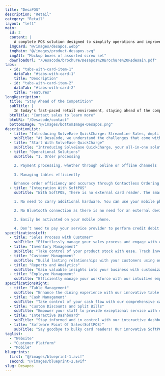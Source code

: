 ```yaml
---
title: "DesaPOS"
description: "Retail" 
category: "Retail" 
layout: "left"
main:
  id: 2
  content: |
    A complete POS solution designed to simplify operations and improve the customer experience. With real-time transaction tracking, reliable inventory management, and customizable reports, businesses can optimize efficiency and drive growth.
  imgCard: "@/images/desapos.webp"
  imgMain: "@/images/product-desapos.svg"
  imgAlt: "Mockup boxes of assorted screw set"
  downloadUrl: "/Desacode/brochure/Desapos%20Brochure%20Redesain.pdf"
tabs:
  - id: "tabs-with-card-item-1"
    dataTab: "#tabs-with-card-1"
    title: "Description"
  - id: "tabs-with-card-item-2"
    dataTab: "#tabs-with-card-2"
    title: "Features"
longDescription:
  title: "Stay Ahead of the Competition"
  subTitle: |
    In today's fast-paced retail environment, staying ahead of the competition is essential. Our POS system evolves with your business, offering scalability, flexibility, and advanced features to meet your unique needs. Embrace innovation and future-proof your business with our cutting-edge solution.
  btnTitle: "Contact sales to learn more"
  btnURL: "/Desacode/contact"
  bottomImage: "@/images/bottomImage-Desapos.png"
descriptionList:
  - title: "Introducing SolveEase QuickCharge: Streamline Sales, Amplify Success with Our POS Solutions."
    subTitle: "At DesaCode, we understand the challenges that come with managing a successful retail operation. That's why we've developed cutting-edge Point of Sale (POS) solutions designed to streamline your business processes, boost sales, and enhance customer satisfaction."
  - title: "Start With SolveEase QuickCharge"
    subTitle: "Introducing SolveEase QuickCharge, your all-in-one solution for all sizes of businesses. Utilize SolveEase QuickCharge to efficiently manage your brick-and-mortar business operations, while leveraging actionable insights derived from transaction data to drive sales growth and enhance scalability."
  - title: "Operational Solutions"
    subTitle: "1. Order processing

    2. Payment processing, whether through online or offline channels 
    
    3. Managing tables efficiently

    Enhance order efficiency and accuracy through Contactless Ordering via Mobile Wallet Payments."
  - title: "Integration With SoftPOS"
    subTitle: "With SoftPOS, There is no external card reader. The smartphone or tablet itself works as a POS terminal without an external card reader. There are many benefits of SoftPOS:

    1. No need to carry additional hardware. You can use your mobile phone. 

    2. No Bluetooth connection as there is no need for an external device to communicate. 

    3. Easily be activated on your mobile phone. 

    4. Don’t need to pay your service provider to perform credit debit transactions because SoftPOS don’t need an external device." 
specificationsLeft:
  - title: "Sales Process with Customer"
    subTitle: "Effortlessly manage your sales process and engage with customers like never before. From initial inquiry to final purchase, our system facilitates smooth interactions, driving sales and  customer satisfaction."
  - title: "Inventory Management"
    subTitle: "Take control of your product stock with ease. Track inventory levels in real-time and streamline purchasing from suppliers to ensure you always have what you need on hand."
  - title: "Customer Management"
    subTitle: "Build lasting relationships with your customers using our robust database management tools. Create personalized loyalty programs and keep track of valuable customer data to enhance engagement and drive repeat business."
  - title: "Reports and Analytics"
    subTitle: "Gain valuable insights into your business with customizable reports and powerful analytics tools. Identify trends, monitor performance, and make informed decisions to drive growth and profitability."
  - title: "Employee Management"
    subTitle: "Efficiently manage your workforce with our intuitive employee management features. From tracking data to managing schedules, our system simplifies every aspect of employee administration."
specificationsRight:
  - title: "Table Management"
    subTitle: "Enhance the dining experience with our innovative table management capabilities. Customers can conveniently scan QR codes to place orders and make payments via mobile wallet, streamlining operations and improving customer satisfaction."
  - title: "Cash Management"
    subTitle: "Take control of your cash flow with our comprehensive cash management tools. Easily open and close cashiers, input initial cash for the day, and ensure accurate accounting every time."
  - title: "Custom Discounts and Split Bills"
    subTitle: "Empower your staff to provide exceptional service with custom discounts and split bill options. Tailor promotions to meet individual customer needs and accommodate group payments with ease."
  - title: "Interactive Dashboard"
    subTitle: "Stay informed and in control with our interactive dashboard. Monitor key metrics, track performance in real-time, and make data-driven decisions with confidence."
  - title: "Software Point Of Sales(SoftPOS)"
    subTitle: "Say goodbye to bulky card readers! Our innovative SoftPOS technology turns smartphones and tablets into fully functional POS terminals, offering convenience and flexibility without the need for external hardware. "
taglist: 
  - "Website"
  - "Customer Platform"
  - "Mobile"
blueprints:
  first: "@/images/blueprint-1.avif"
  second: "@/images/blueprint-2.avif"
slug: Desapos  
---
```

